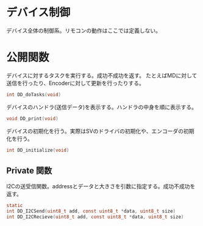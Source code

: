 # デバイス制御
デバイス全体の制御系。リモコンの動作はここでは定義しない。

# 公開関数
デバイスに対するタスクを実行する。成功不成功を返す。
たとえばMDに対して送信を行ったり、Encoderに対して更新を行ったりする。
```c
int DD_doTasks(void)
```

デバイスのハンドラ(送信データ)を表示する。ハンドラの中身を順に表示する。
```c
void DD_print(void)
```

デバイスの初期化を行う。実際はSVのドライバの初期化や、エンコーダの初期化を行う。
```c
int DD_initialize(void)
```


## Private 関数
I2Cの送受信関数。addressとデータと大きさを引数に指定する。成功不成功を返す。
```c
static
int DD_I2CSend(uint8_t add, const uint8_t *data, uint8_t size)
int DD_I2CRecieve(uint8_t add, const uint8_t *data, uint8_t size)
```
